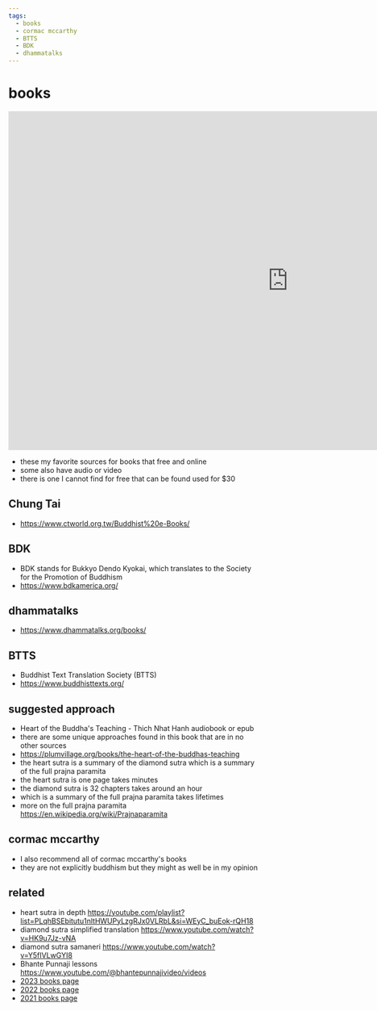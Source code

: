 ```yaml
---
tags:
  - books 
  - cormac mccarthy 
  - BTTS 
  - BDK 
  - dhammatalks
---
```

# books

<iframe width="1109" height="672" src="https://www.youtube.com/embed/8jQMNOJcxCw" title="my favorite chan resources" frameborder="0" allow="accelerometer; autoplay; clipboard-write; encrypted-media; gyroscope; picture-in-picture; web-share" referrerpolicy="strict-origin-when-cross-origin" allowfullscreen></iframe>

- these my favorite sources for books that free and online
- some also have audio or video
- there is one I cannot find for free that can be found used for $30

## Chung Tai

- <https://www.ctworld.org.tw/Buddhist%20e-Books/>

## BDK

- BDK stands for Bukkyo Dendo Kyokai, which translates to the Society for the Promotion of Buddhism
- <https://www.bdkamerica.org/>

## dhammatalks

- <https://www.dhammatalks.org/books/>

## BTTS

- Buddhist Text Translation Society (BTTS)
- <https://www.buddhisttexts.org/>

## suggested approach

- Heart of the Buddha's Teaching - Thich Nhat Hanh audiobook or epub
- there are some unique approaches found in this book that are in no other sources
- <https://plumvillage.org/books/the-heart-of-the-buddhas-teaching>
- the heart sutra is a summary of the diamond sutra which is a summary of the full prajna paramita
- the heart sutra is one page takes minutes
- the diamond sutra is 32 chapters takes around an hour
- which is a summary of the full prajna paramita takes lifetimes
- more on the full prajna paramita <https://en.wikipedia.org/wiki/Prajnaparamita>

## cormac mccarthy

- I also recommend all of cormac mccarthy's books
- they are not explicitly buddhism but they might as well be in my opinion

## related

- heart sutra in depth <https://youtube.com/playlist?list=PLqhBSEbitutu1nltHWUPyLzgRJx0VLRbL&si=WEyC_buEok-rQH18>
- diamond sutra simplified translation <https://www.youtube.com/watch?v=HK9u7Jz-vNA>
- diamond sutra samaneri <https://www.youtube.com/watch?v=Y5fIVLwGYI8>
- Bhante Punnaji lessons <https://www.youtube.com/@bhantepunnajivideo/videos>
- [2023 books page](https://shanenull.com/buddhism/2023/books/)
- [2022 books page](https://shanenull.com/buddhism/2022/books/)
- [2021 books page](https://shanenull.com/buddhism/2022/books/)
